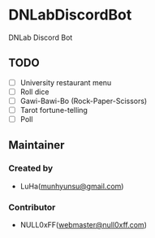 # DNLabDiscordBot
DNLab Discord Bot

## TODO
- [ ] University restaurant menu
- [ ] Roll dice
- [ ] Gawi-Bawi-Bo (Rock-Paper-Scissors)
- [ ] Tarot fortune-telling
- [ ] Poll

## Maintainer

### Created by
- LuHa(munhyunsu@gmail.com)

### Contributor
- NULL0xFF(webmaster@null0xff.com)
